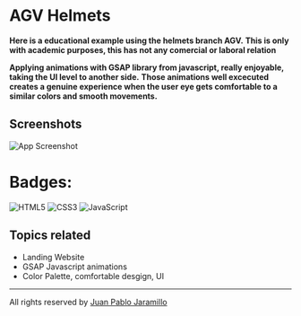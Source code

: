 # AGV Helmets
**Here is a educational example using the helmets branch AGV.**
**This is only with academic purposes, this has not any comercial or laboral relation**

**Applying animations with GSAP library from javascript, really enjoyable, taking the UI level to another side.**
**Those animations well excecuted creates a genuine experience when the user eye gets comfortable to a similar colors and smooth movements.**

## Screenshots
![App Screenshot]([https://scontent.feoh3-1.fna.fbcdn.net/v/t1.15752-9/363494305_252288814252491_2926142002286711976_n.png?_nc_cat=109&ccb=1-7&_nc_sid=ae9488&_nc_eui2=AeENiP55VycOP4LgrtVqbRuSnBimkDv3kdacGKaQO_eR1j6WqPfuFVntUpC1J6lHSqCl9IzEeUPhYcAlOfc5x382&_nc_ohc=1TXNEEwqL2wAX8AcJXp&_nc_ht=scontent.feoh3-1.fna&oh=03_AdT8So5Qc-REKl2nLoJx4wk8rzDvq2_uB1F5oVgNAGdNPA&oe=64E6BE1B](https://scontent.feoh3-1.fna.fbcdn.net/v/t1.15752-9/362483109_223420340188746_2458969288813277972_n.png?_nc_cat=110&ccb=1-7&_nc_sid=ae9488&_nc_eui2=AeFWDQZAJLHWbhboFSlKxfZa325IYmOilv7fbkhiY6KW_iZpjr7ewYpP18kzAWGRplGpzSi6ez2gDsXwkp9eZ2gF&_nc_ohc=wPcjXeuCsnQAX_UvLit&_nc_ht=scontent.feoh3-1.fna&oh=03_AdRKNqFV2AMhK28kVgDaflA5Mg-__OrVuknoAp-wJalerg&oe=64E69F50))
# Badges: 	
![HTML5](https://img.shields.io/badge/html5-%23E34F26.svg?style=for-the-badge&logo=html5&logoColor=white)
![CSS3](https://img.shields.io/badge/css3-%231572B6.svg?style=for-the-badge&logo=css3&logoColor=white)
![JavaScript](https://img.shields.io/badge/javascript-%23323330.svg?style=for-the-badge&logo=javascript&logoColor=%23F7DF1E)
 ## Topics related
 * Landing Website
 * GSAP Javascript animations
 * Color Palette, comfortable desgign, UI 
 * *** 
All rights reserved by [Juan Pablo Jaramillo](https://github.com/PabloGiraldo96)
